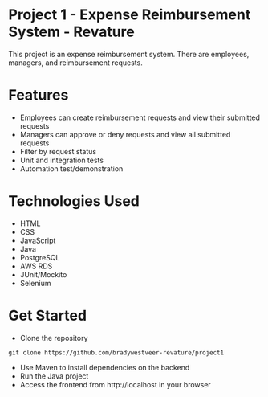 # Project 1 - Expense Reimbursement System - Revature

This project is an expense reimbursement system. There are employees, managers, and reimbursement requests.

# Features
- Employees can create reimbursement requests and view their submitted requests
- Managers can approve or deny requests and view all submitted requests
- Filter by request status
- Unit and integration tests
- Automation test/demonstration

# Technologies Used
- HTML
- CSS
- JavaScript
- Java
- PostgreSQL
- AWS RDS
- JUnit/Mockito
- Selenium

# Get Started
- Clone the repository

`git clone https://github.com/bradywestveer-revature/project1`

- Use Maven to install dependencies on the backend
- Run the Java project
- Access the frontend from http://localhost in your browser
